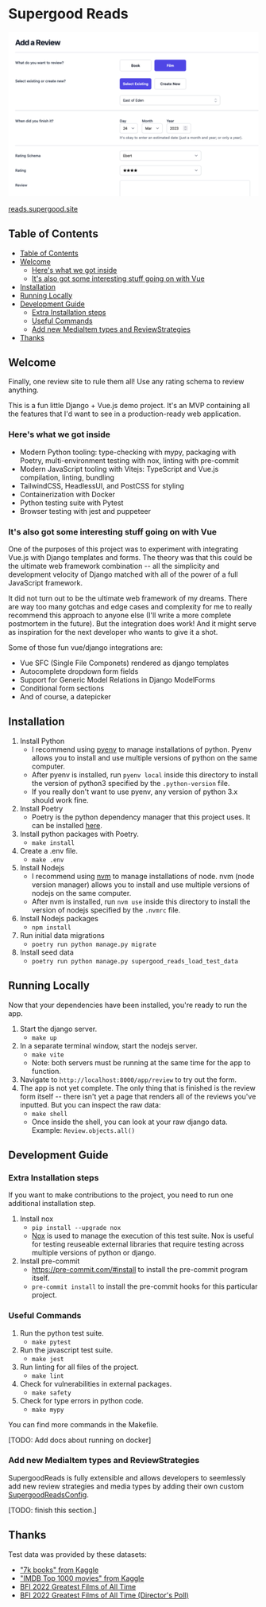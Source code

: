 # Supergood Reads

<p align="left">
  <img src="./docs/app.png" width="600">
</p>

[reads.supergood.site](https://reads.supergood.site)

## Table of Contents
- [Table of Contents](#table-of-contents)
- [Welcome](#welcome)
  - [Here's what we got inside](#heres-what-we-got-inside)
  - [It's also got some interesting stuff going on with Vue](#its-also-got-some-interesting-stuff-going-on-with-vue)
- [Installation](#installation)
- [Running Locally](#running-locally)
- [Development Guide](#development-guide)
  - [Extra Installation steps](#extra-installation-steps)
  - [Useful Commands](#useful-commands)
  - [Add new MediaItem types and ReviewStrategies](#add-new-mediaitem-types-and-reviewstrategies)
- [Thanks](#thanks)

## Welcome

Finally, one review site to rule them all! Use any rating schema to review anything.

This is a fun little Django + Vue.js demo project. It's an MVP containing all the features that I'd want to see in a production-ready web application.

### Here's what we got inside

- Modern Python tooling: type-checking with mypy, packaging with Poetry, multi-environment testing with nox, linting with pre-commit
- Modern JavaScript tooling with Vitejs: TypeScript and Vue.js compilation, linting, bundling
- TailwindCSS, HeadlessUI, and PostCSS for styling
- Containerization with Docker
- Python testing suite with Pytest
- Browser testing with jest and puppeteer

### It's also got some interesting stuff going on with Vue

One of the purposes of this project was to experiment with integrating Vue.js with Django templates and forms. The theory was that this could be the ultimate web framework combination -- all the simplicity and development velocity of Django matched with all of the power of a full JavaScript framework.

It did not turn out to be the ultimate web framework of my dreams. There are way too many gotchas and edge cases and complexity for me to really recommend this approach to anyone else (I'll write a more complete postmortem in the future). But the integration does work! And it might serve as inspiration for the next developer who wants to give it a shot.

Some of those fun vue/django integrations are:

- Vue SFC (Single File Componets) rendered as django templates
- Autocomplete dropdown form fields
- Support for Generic Model Relations in Django ModelForms
- Conditional form sections
- And of course, a datepicker

## Installation
1. Install Python
   - I recommend using [pyenv](https://github.com/pyenv/pyenv) to manage installations of python. Pyenv allows you to install and use multiple versions of python on the same computer.
   - After pyenv is installed, run `pyenv local` inside this directory to install the version of python3 specified by the `.python-version` file.
   - If you really don't want to use pyenv, any version of python 3.x should work fine.
2. Install Poetry
   - Poetry is the python dependency manager that this project uses. It can be installed [here](https://python-poetry.org/).
3. Install python packages with Poetry.
   - `make install`
4. Create a .env file.
   - `make .env`
5. Install Nodejs
   - I recommend using [nvm](https://github.com/nvm-sh/nvm) to manage installations of node. nvm (node version manager) allows you to install and use multiple versions of nodejs on the same computer.
   - After nvm is installed, run `nvm use` inside this directory to install the version of nodejs specified by the `.nvmrc` file.
7. Install Nodejs packages
   - `npm install`
8. Run initial data migrations
   - `poetry run python manage.py migrate`
9. Install seed data
   - `poetry run python manage.py supergood_reads_load_test_data`

## Running Locally
Now that your dependencies have been installed, you're ready to run the app.

1. Start the django server.
   - `make up`
2. In a separate terminal window, start the nodejs server.
   - `make vite`
   - Note: both servers must be running at the same time for the app to function.
3. Navigate to `http://localhost:8000/app/review` to try out the form.
4. The app is not yet complete. The only thing that is finished is the review form itself -- there isn't yet a page that renders all of the reviews you've inputted. But you can inspect the raw data:
   - `make shell`
   - Once inside the shell, you can look at your raw django data. Example: `Review.objects.all()`

## Development Guide

### Extra Installation steps

If you want to make contributions to the project, you need to run one additional installation step.

1. Install nox
   - `pip install --upgrade nox`
   - [Nox](https://nox.thea.codes/en/stable/index.html) is used to manage the execution of this test suite. Nox is useful for testing reuseable external libraries that require testing across multiple versions of python or django.
2. Install pre-commit
   - https://pre-commit.com/#install to install the pre-commit program itself.
   - `pre-commit install` to install the pre-commit hooks for this particular project.

### Useful Commands

1. Run the python test suite.
   - `make pytest`
2. Run the javascript test suite.
   - `make jest`
3. Run linting for all files of the project.
   - `make lint`
4. Check for vulnerabilities in external packages.
   - `make safety`
5. Check for type errors in python code.
   - `make mypy`

You can find more commands in the Makefile.

[TODO: Add docs about running on docker]

### Add new MediaItem types and ReviewStrategies

SupergoodReads is fully extensible and allows developers to seemlessly add new review strategies and media types by adding their own custom [SupergoodReadsConfig](./supergood_reads/utils/engine.py).

[TODO: finish this section.]

## Thanks

Test data was provided by these datasets:
- ["7k books" from Kaggle](https://www.kaggle.com/datasets/dylanjcastillo/7k-books-with-metadata)
- ["IMDB Top 1000 movies" from Kaggle](https://www.kaggle.com/datasets/arthurchongg/imdb-top-1000-movies)
- [BFI 2022 Greatest Films of All Time](https://www.bfi.org.uk/sight-and-sound/greatest-films-all-time)
- [BFI 2022 Greatest Films of All Time (Director's Poll)](https://www.bfi.org.uk/sight-and-sound/directors-100-greatest-films-all-time)
